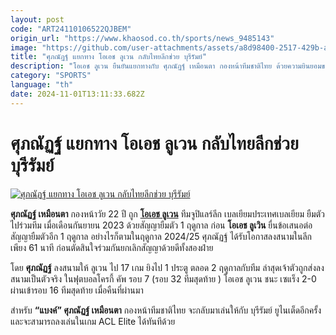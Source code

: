 ```yaml
---
layout: post
code: "ART24110106522QJBEM"
origin_url: "https://www.khaosod.co.th/sports/news_9485143"
image: "https://github.com/user-attachments/assets/a8d98400-2517-429b-a1a3-0ed1cb30a613"
title: "ศุภณัฏฐ์ แยกทาง โอเอช ลูเวน กลับไทยลีกช่วย บุรีรัมย์"
description: "โอเอช ลูเวน ยืนยันแยกทางกับ ศุภณัฏฐ์ เหมือนตา กองหน้าทีมชาติไทย ด้วยความยินยอมของทั้งสองฝ่าย โดยเจ้าตัวจกลับไปเล่นให้กับ บุรีรัมย์ ยูไนเต็ด"
category: "SPORTS"
language: "th"
date: 2024-11-01T13:11:33.682Z
---
```


# ศุภณัฏฐ์ แยกทาง โอเอช ลูเวน กลับไทยลีกช่วย บุรีรัมย์

[![ศุภณัฏฐ์ แยกทาง โอเอช ลูเวน กลับไทยลีกช่วย บุรีรัมย์](https://www.khaosod.co.th/wpapp/uploads/2024/10/rtwy.jpg "ศุภณัฏฐ์ แยกทาง โอเอช ลูเวน กลับไทยลีกช่วย บุรีรัมย์")](https://www.khaosod.co.th/wpapp/uploads/2024/10/rtwy.jpg)

**ศุภณัฏฐ์ เหมือนตา** กองหน้าวัย 22 ปี ถูก **[โอเอช ลูเวน](https://ohleuven.com/)** ทีมจูปิแลร์ลีก เบลเยียมประเทศเบลเยียม ยืมตัวไปร่วมทีม เมื่อเดือนกันยายน 2023 ด้วยสัญญายืมตัว 1 ฤดูกาล ก่อน **โอเอช ลูเวิน** ยื่นข้อเสนอต่อสัญญายืมตัวอีก 1 ฤดูกาล อย่างไรก็ตามในฤดูกาล 2024/25 ศุภณัฏฐ์ ได้รับโอกาสลงสนามในลีกเพียง 61 นาที ก่อนตัดสินใจร่วมกันยกเลิกสัญญาด้วยดีทั้งสองฝ่าย

โดย **ศุภณัฏฐ์** ลงสนามให้ ลูเวน ไป 17 เกม ยิงไป 1 ประตู ตลอด 2 ฤดูกาลกับทีม ล่าสุดเจ้าตัวถูกส่งลงสนามเป็นตัวจริง ในฟุตบอลโครกี้ คัพ รอบ 7 (รอบ 32 ทีมสุดท้าย ) โอเอช ลูเวน ชนะ เซแร็ง 2-0 ผ่านเข้ารอบ 16 ทีมสุดท้าย เมื่อคืนที่ผ่านมา



สำหรับ **“แบงค์” ศุภณัฏฐ์ เหมือนตา** กองหน้าทีมชาติไทย จะกลับมาเล่นให้กับ บุรีรัมย์ ยูไนเต็ดอีกครั้ง และจะสามารถลงเล่นในเกม ACL Elite ได้ทันทีด้วย